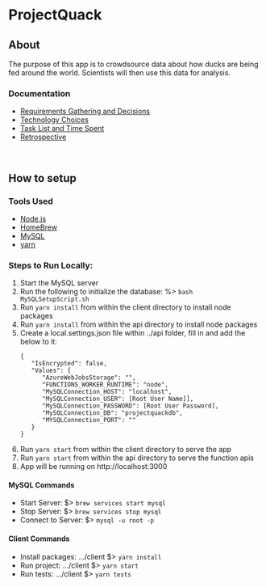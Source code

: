 # ProjectQuack
## About
The purpose of this app is to crowdsource data about how ducks are being fed around the world. Scientists will then use this data for analysis.

### Documentation
- [Requirements Gathering and Decisions](Documents/requirements-gathering.md)
- [Technology Choices](Documents/tech-stack.md)
- [Task List and Time Spent](Documents/task-list.md)
- [Retrospective](Documents/retrospective.md)

</br>

## How to setup

### Tools Used
- [Node.js](https://nodejs.org/en/)
- [HomeBrew](https://brew.sh/)
- [MySQL](https://dev.mysql.com/)
- [yarn](https://yarnpkg.com/)

### Steps to Run Locally:
1. Start the MySQL server
1. Run the following to initialize the database: 
   %> ```bash MySQLSetupScript.sh```
1. Run ```yarn install``` from within the client directory to install node packages
1. Run ```yarn install``` from within the api directory to install node packages
1. Create a local.settings.json file within ../api folder, fill in and add the below to it:
   ```
   {
      "IsEncrypted": false,
      "Values": {
         "AzureWebJobsStorage": "",
         "FUNCTIONS_WORKER_RUNTIME": "node",
         "MySQLConnection_HOST": "localhost",
         "MySQLConnection_USER": [Root User Name]],
         "MySQLConnection_PASSWORD": [Root User Password],
         "MySQLConnection_DB": "projectquackdb",
         "MYSQLConnection_PORT": ""
      }
   }
   ```
1. Run ```yarn start``` from within the client directory to serve the app 
1. Run ```yarn start``` from within the api directory to serve the function apis
1. App will be running on http://localhost:3000

#### MySQL Commands
- Start Server: $> ```brew services start mysql```
- Stop Server: $> ```brew services stop mysql```
- Connect to Server: $> ```mysql -u root -p```

#### Client Commands
- Install packages: .../client $> ```yarn install```
- Run project: .../client $> ```yarn start```
- Run tests: .../client $> ```yarn tests```

